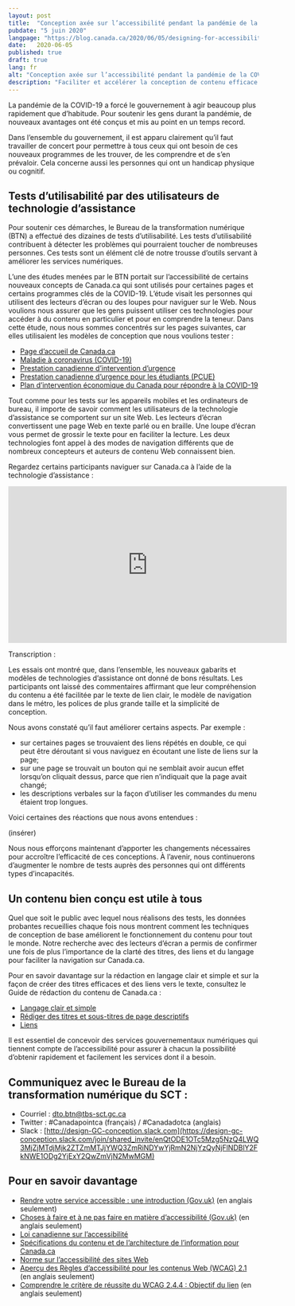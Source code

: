 ```yaml
---
layout: post
title:  "Conception axée sur l’accessibilité pendant la pandémie de la COVID-19"
pubdate: "5 juin 2020"
langpage: "https://blog.canada.ca/2020/06/05/designing-for-accessibility.html"
date:   2020-06-05
published: true
draft: true
lang: fr
alt: "Conception axée sur l’accessibilité pendant la pandémie de la COVID-19"
description: "Faciliter et accélérer la conception de contenu efficace dans le cadre d'une expérience numérique cohérente."
---
```


La pandémie de la COVID-19 a forcé le gouvernement à agir beaucoup plus rapidement que d’habitude. Pour soutenir les gens durant la pandémie, de nouveaux avantages ont été conçus et mis au point en un temps record. 

Dans l’ensemble du gouvernement, il est apparu clairement qu’il faut travailler de concert pour permettre à tous ceux qui ont besoin de ces nouveaux programmes de les trouver, de les comprendre et de s’en prévaloir. Cela concerne aussi les personnes qui ont un handicap physique ou cognitif.  

## Tests d’utilisabilité par des utilisateurs de technologie d’assistance

Pour soutenir ces démarches, le Bureau de la transformation numérique (BTN) a effectué des dizaines de tests d’utilisabilité. Les tests d’utilisabilité contribuent à détecter les problèmes qui pourraient toucher de nombreuses personnes. Ces tests sont un élément clé de notre trousse d’outils servant à améliorer les services numériques.  

L’une des études menées par le BTN portait sur l’accessibilité de certains nouveaux concepts de Canada.ca qui sont utilisés pour certaines pages et certains programmes clés de la COVID-19. L’étude visait les personnes qui utilisent des lecteurs d’écran ou des loupes pour naviguer sur le Web.  Nous voulions nous assurer que les gens puissent utiliser ces technologies pour accéder à du contenu en particulier et pour en comprendre la teneur. Dans cette étude, nous nous sommes concentrés sur les pages suivantes, car elles utilisaient les modèles de conception que nous voulions tester :

*	[Page d’accueil de Canada.ca](https://www.canada.ca/fr.html)
*	[Maladie à coronavirus (COVID-19)](https://www.canada.ca/fr/sante-publique/services/maladies/maladie-coronavirus-covid-19.html) 
*	[Prestation canadienne d’intervention d’urgence](https://www.canada.ca/fr/services/prestations/ae/pcusc-application.html) 
*	[Prestation canadienne d’urgence pour les étudiants (PCUE)](https://www.canada.ca/fr/agence-revenu/services/prestations/prestation-urgence-etudiants.html) 
*	[Plan d’intervention économique du Canada pour répondre à la COVID-19](https://www.canada.ca/fr/ministere-finances/plan-intervention-economique.html)

Tout comme pour les tests sur les appareils mobiles et les ordinateurs de bureau, il importe de savoir comment les utilisateurs de la technologie d’assistance se comportent sur un site Web. Les lecteurs d’écran convertissent une page Web en texte parlé ou en braille. Une loupe d’écran vous permet de grossir le texte pour en faciliter la lecture. Les deux technologies font appel à des modes de navigation différents que de nombreux concepteurs et auteurs de contenu Web connaissent bien.

Regardez certains participants naviguer sur Canada.ca à l’aide de la technologie d’assistance :

<iframe width="560" height="315" src="https://www.youtube.com/embed/C4Gf8TaoyaM" frameborder="0" allow="accelerometer; autoplay; encrypted-media; gyroscope; picture-in-picture" allowfullscreen></iframe>

Transcription :

Les essais ont montré que, dans l’ensemble, les nouveaux gabarits et modèles de technologies d’assistance ont donné de bons résultats. Les participants ont laissé des commentaires affirmant que leur compréhension du contenu a été facilitée par le texte de lien clair, le modèle de navigation dans le métro, les polices de plus grande taille et la simplicité de conception.

Nous avons constaté qu’il faut améliorer certains aspects. Par exemple :
*	sur certaines pages se trouvaient des liens répétés en double, ce qui peut être déroutant si vous naviguez en écoutant une liste de liens sur la page;
*	sur une page se trouvait un bouton qui ne semblait avoir aucun effet lorsqu’on cliquait dessus, parce que rien n’indiquait que la page avait changé; 
*	les descriptions verbales sur la façon d’utiliser les commandes du menu étaient trop longues.

Voici certaines des réactions que nous avons entendues :

(insérer)

Nous nous efforçons maintenant d’apporter les changements nécessaires pour accroître l’efficacité de ces conceptions. À l’avenir, nous continuerons d’augmenter le nombre de tests auprès des personnes qui ont différents types d’incapacités. 

## Un contenu bien conçu est utile à tous

Quel que soit le public avec lequel nous réalisons des tests, les données probantes recueillies chaque fois nous montrent comment les techniques de conception de base améliorent le fonctionnement du contenu pour tout le monde. Notre recherche avec des lecteurs d’écran a permis de confirmer une fois de plus l’importance de la clarté des titres, des liens et du langage pour faciliter la navigation sur Canada.ca. 

Pour en savoir davantage sur la rédaction en langage clair et simple et sur la façon de créer des titres efficaces et des liens vers le texte, consultez le Guide de rédaction du contenu de Canada.ca :
*	[Langage clair et simple](https://www.canada.ca/fr/secretariat-conseil-tresor/services/communications-gouvernementales/guide-redaction-contenu-canada.html#toc6) 
*	[Rédiger des titres et sous-titres de page descriptifs](https://www.canada.ca/fr/secretariat-conseil-tresor/services/communications-gouvernementales/guide-redaction-contenu-canada.html#wp5-1)
*	[Liens](https://www.canada.ca/fr/secretariat-conseil-tresor/services/communications-gouvernementales/guide-redaction-contenu-canada.html#toc11)

Il est essentiel de concevoir des services gouvernementaux numériques qui tiennent compte de l’accessibilité pour assurer à chacun la possibilité d’obtenir rapidement et facilement les services dont il a besoin. 

## Communiquez avec le Bureau de la transformation numérique du SCT :
* Courriel : [dto.btn@tbs-sct.gc.ca](mailto:dto.btn@tbs-sct.gc.ca)
* Twitter :  #Canadapointca (français) / #Canadadotca (anglais)
* Slack : [http://design-GC-conception.slack.com](https://design-gc-conception.slack.com/join/shared_invite/enQtODE1OTc5Mzg5NzQ4LWQ3MjZjMTdjMjk2ZTZmMTJjYWQ3ZmRiNDYwYjRmN2NjYzQyNjFlNDBlY2FkNWE1ODg2YjExY2QwZmVjN2MwMGM)

## Pour en savoir davantage

*	[Rendre votre service accessible : une introduction (Gov.uk)](https://www.gov.uk/service-manual/helping-people-to-use-your-service/making-your-service-accessible-an-introduction) (en anglais seulement)
*	[Choses à faire et à ne pas faire en matière d’accessibilité (Gov.uk)](https://accessibility.blog.gov.uk/2016/09/02/dos-and-donts-on-designing-for-accessibility/) (en anglais seulement)
*	[Loi canadienne sur l’accessibilité](https://www.parl.ca/DocumentViewer/fr/42-1/projet-loi/C-81/sanction-royal)
*	[Spécifications du contenu et de l’architecture de l’information pour Canada.ca](https://www.canada.ca/fr/secretariat-conseil-tresor/services/communications-gouvernementales/specifications-contenu-architecture-information-canada.html)
*	[Norme sur l’accessibilité des sites Web](https://www.tbs-sct.gc.ca/pol/doc-fra.aspx?id=23601)
*	[Aperçu des Règles d’accessibilité pour les contenus Web (WCAG) 2.1](https://www.w3.org/TR/WCAG21/) (en anglais seulement)
*	[Comprendre le critère de réussite du WCAG 2.4.4 : Objectif du lien](https://www.w3.org/WAI/WCAG21/Understanding/link-purpose-in-context.html) (en anglais seulement)
